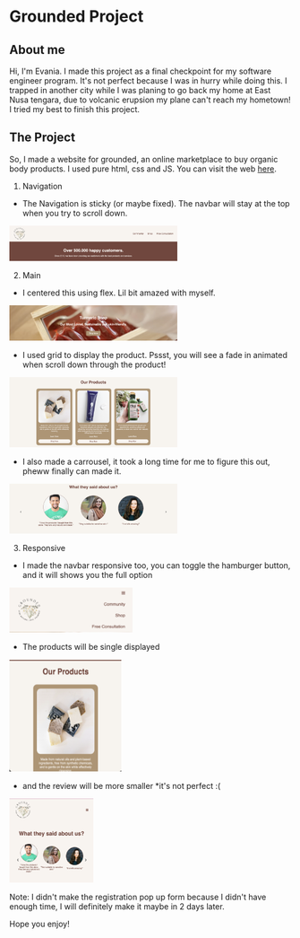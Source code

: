 # Grounded Project

## About me
Hi, I'm Evania. 
I made this project as a final checkpoint for my software engineer program. 
It's not perfect because I was in hurry while doing this. I trapped in another city while I was planing to go back my home at East Nusa tengara, due to volcanic erupsion my plane can't reach my hometown! I tried my best to finish this project. 

## The Project
So, I made a website for grounded, an online marketplace to buy organic body products. 
I used pure html, css and JS. 
You can visit the web [here]().

1. Navigation
- The Navigation is sticky (or maybe fixed). The navbar will stay at the top when you try to scroll down.
<img src = "assets/Sticky Navbar.png" width="300">

2. Main
- I centered this using flex. Lil bit amazed with myself. 
<img src = "assets/center-flex.png" width="300">

- I used grid to display the product. Pssst, you will see a fade in animated when scroll down through the product!
<img src = "assets/main-products.png" width="300">

- I also made a carrousel, it took a long time for me to figure this out, pheww finally can made it. 
<img src = "assets/reviewcar.png" width="300">

3. Responsive 
- I made the navbar responsive too, you can toggle the hamburger button, and it will shows you the full option
<img src = "assets/respnav.png" width="220" height="80">

- The products will be single displayed
<img src = "assets/single product.png" width="200" height ="200">

- and the review will be more smaller *it's not perfect :(
<img src = "assets/respreview.png" width="150" height="150">

Note: I didn't make the registration pop up form because I didn't have enough time, I will definitely make it maybe in 2 days later. 

Hope you enjoy!